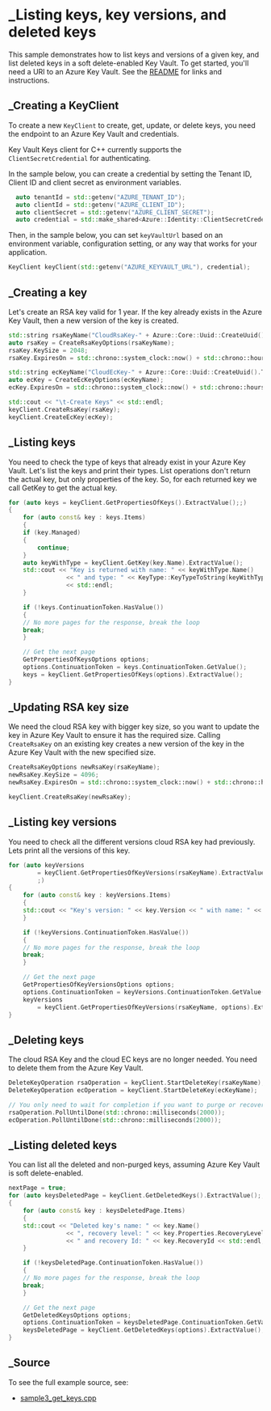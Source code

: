 # _Listing keys, key versions, and deleted keys

This sample demonstrates how to list keys and versions of a given key, and list deleted keys in a soft delete-enabled Key Vault.
To get started, you'll need a URI to an Azure Key Vault. See the [README](https://github.com/Azure/azure-sdk-for-cpp/blob/main/sdk/keyvault/azure-security-keyvault-keys/README.md) for links and instructions.

## _Creating a KeyClient

To create a new `KeyClient` to create, get, update, or delete keys, you need the endpoint to an Azure Key Vault and credentials.

Key Vault Keys client for C++ currently supports the `ClientSecretCredential` for authenticating.

In the sample below, you can create a credential by setting the Tenant ID, Client ID and client secret as environment variables.

```cpp Snippet:KeysSample1CreateCredential
  auto tenantId = std::getenv("AZURE_TENANT_ID");
  auto clientId = std::getenv("AZURE_CLIENT_ID");
  auto clientSecret = std::getenv("AZURE_CLIENT_SECRET");
  auto credential = std::make_shared<Azure::Identity::ClientSecretCredential>(tenantId, clientId, clientSecret);
```

Then, in the sample below, you can set `keyVaultUrl` based on an environment variable, configuration setting, or any way that works for your application.

```cpp Snippet:KeysSample1KeyClient
KeyClient keyClient(std::getenv("AZURE_KEYVAULT_URL"), credential);
```

## _Creating a key

Let's create an RSA key valid for 1 year.
If the key already exists in the Azure Key Vault, then a new version of the key is created.

```cpp Snippet:KeysSample1CreateKey
std::string rsaKeyName("CloudRsaKey-" + Azure::Core::Uuid::CreateUuid().ToString());
auto rsaKey = CreateRsaKeyOptions(rsaKeyName);
rsaKey.KeySize = 2048;
rsaKey.ExpiresOn = std::chrono::system_clock::now() + std::chrono::hours(24 * 365);

std::string ecKeyName("CloudEcKey-" + Azure::Core::Uuid::CreateUuid().ToString());
auto ecKey = CreateEcKeyOptions(ecKeyName);
ecKey.ExpiresOn = std::chrono::system_clock::now() + std::chrono::hours(24 * 365);

std::cout << "\t-Create Keys" << std::endl;
keyClient.CreateRsaKey(rsaKey);
keyClient.CreateEcKey(ecKey);
```

## _Listing keys

You need to check the type of keys that already exist in your Azure Key Vault.
Let's list the keys and print their types. List operations don't return the actual key, but only properties of the key.
So, for each returned key we call GetKey to get the actual key.

```cpp Snippet:KeysSample3ListKeys
for (auto keys = keyClient.GetPropertiesOfKeys().ExtractValue();;)
{
    for (auto const& key : keys.Items)
    {
    if (key.Managed)
    {
        continue;
    }
    auto keyWithType = keyClient.GetKey(key.Name).ExtractValue();
    std::cout << "Key is returned with name: " << keyWithType.Name()
                << " and type: " << KeyType::KeyTypeToString(keyWithType.GetKeyType())
                << std::endl;
    }

    if (!keys.ContinuationToken.HasValue())
    {
    // No more pages for the response, break the loop
    break;
    }

    // Get the next page
    GetPropertiesOfKeysOptions options;
    options.ContinuationToken = keys.ContinuationToken.GetValue();
    keys = keyClient.GetPropertiesOfKeys(options).ExtractValue();
}
```

## _Updating RSA key size

We need the cloud RSA key with bigger key size, so you want to update the key in Azure Key Vault to ensure it has the required size.
Calling `CreateRsaKey` on an existing key creates a new version of the key in the Azure Key Vault with the new specified size.

```cpp Snippet:KeysSample3UpdateKey
CreateRsaKeyOptions newRsaKey(rsaKeyName);
newRsaKey.KeySize = 4096;
newRsaKey.ExpiresOn = std::chrono::system_clock::now() + std::chrono::hours(24 * 365);

keyClient.CreateRsaKey(newRsaKey);
```

## _Listing key versions

You need to check all the different versions cloud RSA key had previously.
Lets print all the versions of this key.

```cpp Snippet:KeysSample3ListKeyVersions
for (auto keyVersions
        = keyClient.GetPropertiesOfKeyVersions(rsaKeyName).ExtractValue();
        ;)
{
    for (auto const& key : keyVersions.Items)
    {
    std::cout << "Key's version: " << key.Version << " with name: " << key.Name << std::endl;
    }

    if (!keyVersions.ContinuationToken.HasValue())
    {
    // No more pages for the response, break the loop
    break;
    }

    // Get the next page
    GetPropertiesOfKeyVersionsOptions options;
    options.ContinuationToken = keyVersions.ContinuationToken.GetValue();
    keyVersions
        = keyClient.GetPropertiesOfKeyVersions(rsaKeyName, options).ExtractValue();
}
```

## _Deleting keys

The cloud RSA Key and the cloud EC keys are no longer needed.
You need to delete them from the Azure Key Vault.

```cpp Snippet:KeysSample3DeletedKeys
DeleteKeyOperation rsaOperation = keyClient.StartDeleteKey(rsaKeyName);
DeleteKeyOperation ecOperation = keyClient.StartDeleteKey(ecKeyName);

// You only need to wait for completion if you want to purge or recover the key.
rsaOperation.PollUntilDone(std::chrono::milliseconds(2000));
ecOperation.PollUntilDone(std::chrono::milliseconds(2000));
```

## _Listing deleted keys

You can list all the deleted and non-purged keys, assuming Azure Key Vault is soft delete-enabled.

```cpp Snippet:KeysSample3ListDeletedKeys
nextPage = true;
for (auto keysDeletedPage = keyClient.GetDeletedKeys().ExtractValue();;)
{
    for (auto const& key : keysDeletedPage.Items)
    {
    std::cout << "Deleted key's name: " << key.Name()
                << ", recovery level: " << key.Properties.RecoveryLevel
                << " and recovery Id: " << key.RecoveryId << std::endl;
    }

    if (!keysDeletedPage.ContinuationToken.HasValue())
    {
    // No more pages for the response, break the loop
    break;
    }

    // Get the next page
    GetDeletedKeysOptions options;
    options.ContinuationToken = keysDeletedPage.ContinuationToken.GetValue();
    keysDeletedPage = keyClient.GetDeletedKeys(options).ExtractValue();
}
```

## _Source

To see the full example source, see:

- [sample3_get_keys.cpp](https://github.com/Azure/azure-sdk-for-cpp/blob/main/sdk/keyvault/azure-security-keyvault-keys/test/samples/sample3-get-keys/sample3_get_keys.cpp)

[defaultazurecredential]: https://github.com/Azure/azure-sdk-for-cpp/blob/main/sdk/identity/azure-identity/README.md
